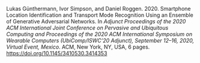 Lukas Günthermann, Ivor Simpson, and Daniel Roggen. 2020. Smartphone Location Identification and Transport Mode Recognition Using an Ensemble of Generative Adversarial Networks. In *Adjunct Proceedings of the 2020 ACM International Joint Conference on Pervasive and Ubiquitous Computing and Proceedings of the 2020 ACM International Symposium on Wearable Computers (UbiComp/ISWC’20 Adjunct), September 12–16, 2020, Virtual Event, Mexico*. ACM, New York, NY, USA, 6 pages. https://doi.org/10.1145/3410530.3414353
